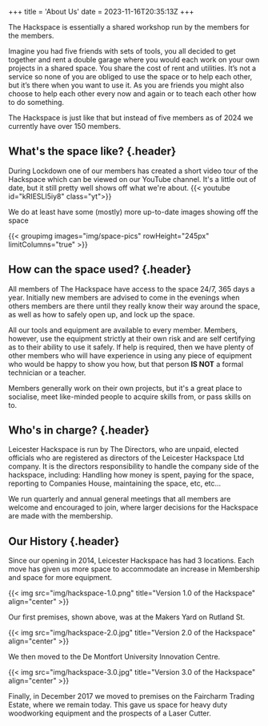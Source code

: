 +++
title = 'About Us'
date = 2023-11-16T20:35:13Z
+++

The Hackspace is essentially a shared workshop run by the members for the members.

Imagine you had five friends with sets of tools, you all decided to get together and rent a double garage where you
would each work on your own projects in a shared space. You share the cost of rent and utilities. It’s not a service so
none of you are obliged to use the space or to help each other, but it’s there when you want to use it. As you are
friends you might also choose to help each other every now and again or to teach each other how to do something.

The Hackspace is just like that but instead of five members as of 2024 we currently have over 150 members.

## What's the space like?  {.header}

During Lockdown one of our members has created a short video tour of the Hackspace which can be viewed on our YouTube
channel. It's a little out of date, but it still pretty well shows off what we're about.
{{< youtube id="kRIESLI5iy8" class="yt">}}

We do at least have some (mostly) more up-to-date images showing off the space

{{< groupimg images="img/space-pics" rowHeight="245px" limitColumns="true" >}}

## How can the space used? {.header}

All members of The Hackspace have access to the space 24/7, 365 days a year. Initially new members
are advised to come in the evenings when others members are there until they really know their way around the space,
as well as how to safely open up, and lock up the space.

All our tools and equipment are available to every member. Members, however, use the equipment strictly at their own
risk and are self certifying as to their ability to use it safely. If help is required, then we have plenty of other
members who will have experience in using any piece of equipment who would be happy to show you how, but that person
**IS NOT** a formal technician or a teacher.

Members generally work on their own projects, but it's a great place to socialise, meet like-minded people to acquire
skills from, or pass skills on to.

## Who's in charge? {.header}
Leicester Hackspace is run by The Directors, who are unpaid, elected officials who are registered as directors of the
Leicester Hackspace Ltd company. It is the directors responsibility to handle the company side of the hackspace,
including: Handling how money is spent, paying for the space, reporting to Companies House, maintaining the space, etc,
etc...

We run quarterly and annual general meetings that all members are welcome and encouraged to join, where larger
decisions for the Hackspace are made with the membership.

## Our History {.header}

Since our opening in 2014, Leicester Hackspace has had 3 locations. Each move has given us more space to accommodate an
increase in Membership and space for more equipment.

{{< img src="img/hackspace-1.0.png" title="Version 1.0 of the Hackspace" align="center" >}}

Our first premises, shown above, was at the Makers Yard on Rutland St.

{{< img src="img/hackspace-2.0.jpg" title="Version 2.0 of the Hackspace" align="center" >}}

We then moved to the De Montfort University Innovation Centre.

{{< img src="img/hackspace-3.0.jpg" title="Version 3.0 of the Hackspace" align="center" >}}

Finally, in December 2017 we moved to premises on the Faircharm Trading Estate, where we remain today. This gave us
space for heavy duty woodworking equipment and the prospects of a Laser Cutter.
